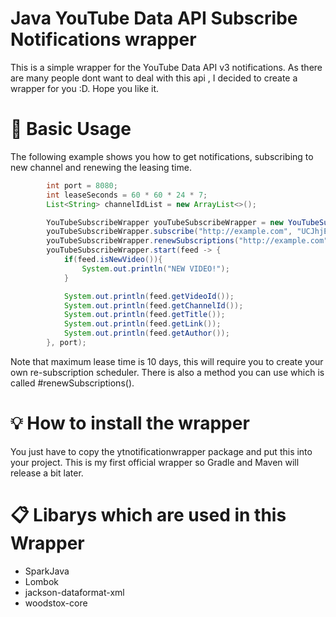 # Java YouTube Data API Subscribe Notifications wrapper

This is a simple wrapper for the YouTube Data API v3 notifications. As there are many people dont want to deal with this api , I decided to create a wrapper for you :D. Hope you like it.

# 🎉 Basic Usage
The following example shows you how to get notifications, subscribing to new channel and renewing the leasing time.
```Java
        int port = 8080;
        int leaseSeconds = 60 * 60 * 24 * 7;
        List<String> channelIdList = new ArrayList<>();

        YouTubeSubscribeWrapper youTubeSubscribeWrapper = new YouTubeSubscribeWrapper();
        youTubeSubscribeWrapper.subscribe("http://example.com", "UCJhjE7wbdYAae1G25m0tHAA", leaseSeconds);
        youTubeSubscribeWrapper.renewSubscriptions("http://example.com", channelIdList,  864000);
        youTubeSubscribeWrapper.start(feed -> {
            if(feed.isNewVideo()){
                System.out.println("NEW VIDEO!");
            }

            System.out.println(feed.getVideoId());
            System.out.println(feed.getChannelId());
            System.out.println(feed.getTitle());
            System.out.println(feed.getLink());
            System.out.println(feed.getAuthor());
        }, port);
```
Note that maximum lease time is 10 days, this will require you to create your own re-subscription scheduler. There is also a method you can use which is called #renewSubscriptions().

# 💡 How to install the wrapper
You just have to copy the ytnotificationwrapper package and put this into your project. This is my first official wrapper so Gradle and Maven will release a bit later.

# 📋 Libarys which are used in this Wrapper
- SparkJava
- Lombok
- jackson-dataformat-xml
- woodstox-core

